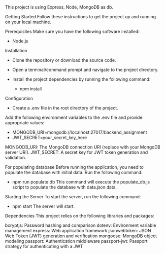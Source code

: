 This project is using Express, Node, MongoDB as db.

Getting Started
Follow these instructions to get the project up and running on your local machine.

Prerequisites
Make sure you have the following software installed:
 - Node.js

Installation
- Clone the repository or download the source code.

- Open a terminal/command prompt and navigate to the project directory.

- Install the project dependencies by running the following command:
  - npm install

Configuration
- Create a .env file in the root directory of the project.

Add the following environment variables to the .env file and provide appropriate values:

- MONGODB_URI=mongodb://localhost:27017/backend_assignment
- JWT_SECRET=your_secret_key_here

MONGODB_URI: The MongoDB connection URI (replace with your MongoDB server URI).
JWT_SECRET: A secret key for JWT token generation and validation.

For populating database
Before running the application, you need to populate the database with initial data. Run the following command:
- npm run populate:db
This command will execute the populate_db.js script to populate the database with data.json data.

Starting the Server
To start the server, run the following command:
- npm start
The server will start.


Dependencies
This project relies on the following libraries and packages:

bcryptjs: Password hashing and comparison
dotenv: Environment variable management
express: Web application framework
jsonwebtoken: JSON Web Token (JWT) generation and verification
mongoose: MongoDB object modeling
passport: Authentication middleware
passport-jwt: Passport strategy for authenticating with a JWT